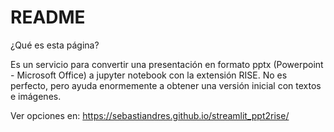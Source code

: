 # README

¿Qué es esta página?

Es un servicio para convertir una presentación en formato pptx (Powerpoint - Microsoft Office) a jupyter notebook con la extensión RISE. No es perfecto, pero ayuda enormemente a obtener una versión inicial con textos e imágenes.

Ver opciones en: https://sebastiandres.github.io/streamlit_ppt2rise/ 